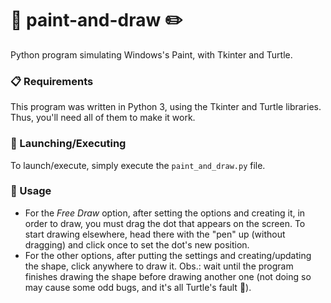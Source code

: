 # :art: paint-and-draw :pencil2:

Python program simulating Windows's Paint, with Tkinter and Turtle.

### :clipboard: Requirements

This program was written in Python 3, using the Tkinter and Turtle libraries. Thus, you'll need all of them to make it work.

### :rocket: Launching/Executing

To launch/execute, simply execute the `paint_and_draw.py` file.

### :triangular_ruler: Usage

- For the *Free Draw* option, after setting the options and creating it, in order to draw, you must drag the dot that appears on the screen. To start drawing elsewhere, head there with the "pen" up (without dragging) and click once to set the dot's new position.
- For the other options, after putting the settings and creating/updating the shape, click anywhere to draw it. Obs.: wait until the program finishes drawing the shape before drawing another one (not doing so may cause some odd bugs, and it's all Turtle's fault :turtle:).
